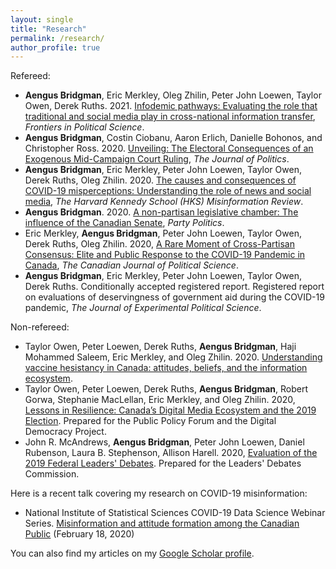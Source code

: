 ```yaml
---
layout: single
title: "Research"
permalink: /research/
author_profile: true
---
```


Refereed:

* **Aengus Bridgman**, Eric Merkley, Oleg Zhilin, Peter John Loewen, Taylor Owen, Derek Ruths. 2021. [Infodemic pathways: Evaluating the role that traditional and social media play in cross-national information transfer](https://www.frontiersin.org/articles/10.3389/fpos.2021.648646), *Frontiers in Political Science*.
* **Aengus Bridgman**, Costin Ciobanu, Aaron Erlich, Danielle Bohonos, and Christopher Ross. 2020. [Unveiling: The Electoral Consequences of an Exogenous Mid-Campaign Court Ruling](https://www.journals.uchicago.edu/doi/pdf/10.1086/711177), *The Journal of Politics*.
* **Aengus Bridgman**, Eric Merkley, Peter John Loewen, Taylor Owen, Derek Ruths, Oleg Zhilin. 2020. [The causes and consequences of COVID-19 misperceptions: Understanding the role of news and social media](https://doi.org/10.37016/mr-2020-028), *The Harvard Kennedy School (HKS) Misinformation Review*.
* **Aengus Bridgman**. 2020. [A non-partisan legislative chamber: The influence of the Canadian Senate](https://doi.org/10.1177/1354068820911345), *Party Politics*.
* Eric Merkley, **Aengus Bridgman**, Peter John Loewen, Taylor Owen, Derek Ruths, Oleg Zhilin. 2020, [A Rare Moment of Cross-Partisan Consensus: Elite and Public Response to the COVID-19 Pandemic in Canada](https://doi.org/10.1017/S0008423920000311), *The Canadian Journal of Political Science*.
* **Aengus Bridgman**, Eric Merkley, Peter John Loewen, Taylor Owen, Derek Ruths. Conditionally accepted registered report. Registered report on evaluations of deservingness of government aid during the COVID-19 pandemic, *The Journal of Experimental Political Science*.

<!--

Strong evidence exists that major campaign-relevant events can have substantial impacts on vote intentions. We know less about how information about such events diffuses and why only some events become salient. We posit that voters often become aware of such exogenous events via a media mechanism. As the salience of the policy issue in the media increases, we argue that, under certain conditions, the media primes the voters to defect from their party and its leader. We investigate these processes by studying an unexpected court ruling during the 2015 Canadian federal election campaign. Based on difference-in-differences and text-as-data approaches, we find that an exogenous court ruling related to immigrant integration led to between a 5 and 11 percentage point decline in the leading party’s support. Beyond modeling how campaign-relevant events become salient through the media, we provide evidence about circumstances where leaders should not expect party loyalty to override crystallized opinions.

Measuring relative legislative influence is notoriously difficult, particularly in bicameral systems where two chambers have similar formal powers. Recent changes to the Canadian legislature offer a unique opportunity to understand how an upper house liberated from party constraints impacts that houses’ legislative influence. I leverage an original panel data set matching lobbyist activity to parliamentarian characteristics and responsibilities and, using a difference-in-differences design, compare Members of Parliament to Senators, both independent and partisan. I find that independent Senators receive disproportionately more attention from lobbyists both after the changes and as the independent composition of the Senate grows. This article offers a time-variant measure by which perceived influence can be evaluated and contributes to the extant literature on intercameral relationships, partisanship, the legislative process, and party discipline and cohesion.

The COVID-19 pandemic has placed nearly unprecedented pressure on policymakers and citizens alike. Effectively containing the pandemic requires a societal consensus. However, a long line of research in political science has told us that polarization tends to occur on highly salient topics because partisans “follow the leader.” We examine the degree of partisan consensus that exists in Canada at the level of political elites and the mass public. We analyze Member of Parliament (MP) Twitter behaviour and show a massive increase in attention to COVID-19 and find no evidence of any MPs from any party downplaying the pandemic. We find no association between Conservative Party vote share and Google search interest in the coronavirus, while survey data show that individual-level partisan differences are small and disappear when controlling for demographics and left-right ideology. Elite and public response to the COVID-19 pandemic can be characterized as a cross-partisan consensus.

  <figure style="width: 300px" class="align-left">
  <img src="{{ site.url }}{{ site.baseurl }}/images/nonpartisan_2020.jpeg" alt="">
</figure> --->

Non-refereed:

* Taylor Owen, Peter Loewen, Derek Ruths, **Aengus Bridgman**, Haji Mohammed Saleem, Eric Merkley, and Oleg Zhilin. 2020. [Understanding vaccine hesistancy in Canada: attitudes, beliefs, and the information ecosystem](https://mediaecosystemobservatory.com/Vaccine-hesistancy).
* Taylor Owen, Peter Loewen, Derek Ruths, **Aengus Bridgman**, Robert Gorwa, Stephanie MacLellan, Eric Merkley, and Oleg Zhilin. 2020, [Lessons in Resilience: Canada’s Digital Media Ecosystem and the 2019 Election](https://ppforum.ca/articles/lessons-in-resilience-canadas-digital-media-ecosystem-and-the-2019-election/). Prepared for the Public Policy Forum and the Digital Democracy Project.
*  John R. McAndrews, **Aengus Bridgman**, Peter John Loewen, Daniel Rubenson, Laura B. Stephenson, Allison Harell. 2020, [Evaluation of the 2019 Federal Leaders' Debates](https://www.debates-debats.ca/en/report/evaluation-2019-federal-leaders-debates/). Prepared for the Leaders' Debates Commission.

Here is a recent talk covering my research on COVID-19 misinformation:

* National Institute of Statistical Sciences COVID-19 Data Science Webinar Series. [Misinformation and attitude formation among the Canadian Public](https://www.niss.org/news/misinformation-and-attitude-formation-analyzed-through-social-media-posts) (February 18, 2020)

You can also find my articles on my [Google Scholar profile](https://scholar.google.ca/citations?user=rxQTZG0AAAAJ).
